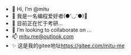 - 👋 Hi, I’m @mitu
- 👀 我是一名编程爱好者(●'◡'●)🤭
- 🌱 目前正在忙于考研...
- 💞️ I’m looking to collaborate on ...
- 📫 <email>mitu.me@outlook.com</email>
- ✨ 这是我的gitee地址<link>https://gitee.com/mitu-me</link>

<!---
mitu-me/mitu-me is a ✨ special ✨ repository because its `README.md` (this file) appears on your GitHub profile.
You can click the Preview link to take a look at your changes.
--->
